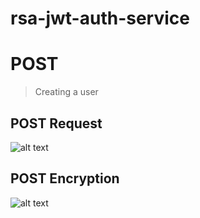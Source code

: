 # rsa-jwt-auth-service

# POST 

> Creating a user

## POST Request 
![alt text](<Screenshot 2024-11-14 at 10.11.42 PM.png>)

## POST Encryption 
![alt text](<Screenshot 2024-11-14 at 10.14.27 PM.png>)